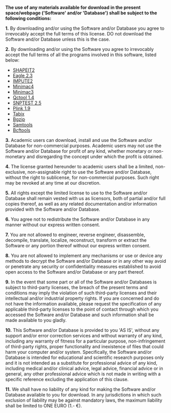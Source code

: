 **The use of any materials available for download in the present space/webpage ('Software'
and/or 'Database') shall be subject to the following conditions:**

**1.** By downloading and/or using the Software and/or Database you agree to irrevocably accept the full
terms of this license. DO not download the Software and/or Database unless this is the case.

**2.** By downloading and/or using the Software you agree to irrevocably accept the full terms of all the
programs involved in this software, listed below:

* [SHAPEIT2](https://jmarchini.org/shapeit-licence)
* [Eagle 2.3](https://data.broadinstitute.org/alkesgroup/Eagle/#x1-30002)
* [IMPUTE2](https://mathgen.stats.ox.ac.uk/impute/impute_v2.html#download)
* [Minimac4](https://github.com/statgen/Minimac4/blob/master/LICENSE)
* [Minimac3](https://omictools.com/minimac3-tool)
* [Qctool 1.4](https://github.com/bavc/qctools)
* [SNPTEST 2.5](https://mathgen.stats.ox.ac.uk/genetics_software/snptest/snptest.html#download)
* [Plink 1.9](https://github.com/chrchang/plink-ng/blob/master/1.9/LICENSE)
* [Tabix](https://github.com/tabixio/tabix/blob/master/LICENSE.txt)
* [Bgzip](https://opensuse.pkgs.org/15.0/science/bgzip-1.9-lp150.1.1.x86_64.rpm.html)
* [Samtools](https://github.com/samtools/samtools/blob/develop/LICENSE)
* [Bcftools](https://github.com/samtools/bcftools/blob/develop/LICENSE)

**3.** Academic users can download, install and use the Software and/or Database for non-commercial
purposes. Academic users may not use the Software and/or Database for profit of any kind, whether
monetary or non-monetary and disregarding the concept under which the profit is obtained.

**4.** The license granted hereunder to academic users shall be a limited, non-exclusive, non-assignable
right to use the Software and/or Database, without the right to sublicense, for non-commercial
purposes. Such right may be revoked at any time at our discretion.

**5.** All rights except the limited license to use to the Software and/or Database shall remain vested with
us as licensors, both of partial and/or full copies thereof, as well as any related documentation and/or
information provided with the Software and/or Database.

**6.** You agree not to redistribute the Software and/or Database in any manner without our express
written consent.

**7.** You are not allowed to engineer, reverse engineer, disassemble, decompile, translate, localize,
reconstruct, transform or extract the Software or any portion thereof without our express written
consent.

**8.** You are not allowed to implement any mechanisms or use or device any methods to decrypt the
Software and/or Database or in any other way avoid or penetrate any security or confidentiality
measures established to avoid open access to the Software and/or Database or any part thereof.

**9.** In the event that some part or all of the Software and/or Databases is subject to third-party licenses,
the breach of the present terms and conditions may imply the violation of such third-party licenses and
their intellectual and/or industrial property rights. If you are concerned and do not have the information
available, please request the specification of any applicable third-party licenses to the point of contact
through which you accessed the Software and/or Database and such information shall be made
available to you gladly.

**10.** This Software and/or Database is provided to you 'AS IS', without any support and/or error
correction services and without warranty of any kind, including any warranty of fitness for a particular
purpose, non-infringement of third-party rights, proper functionality and inexistence of files that could
harm your computer and/or system. Specifically, the Software and/or Database is intended for
educational and scientific research purposes only and it is not intended as a substitute for professional
advice of any kind, including medical and/or clinical advice, legal advice, financial advice or in general,
any other professional advice which is not made in writing with a specific reference excluding the
application of this clause.

**11.** We shall have no liability of any kind for making the Software and/or Database available to you for
download. In any jurisdictions in which such exclusion of liability may be against mandatory laws, the
maximum liability shall be limited to ONE EURO (1.- €).
